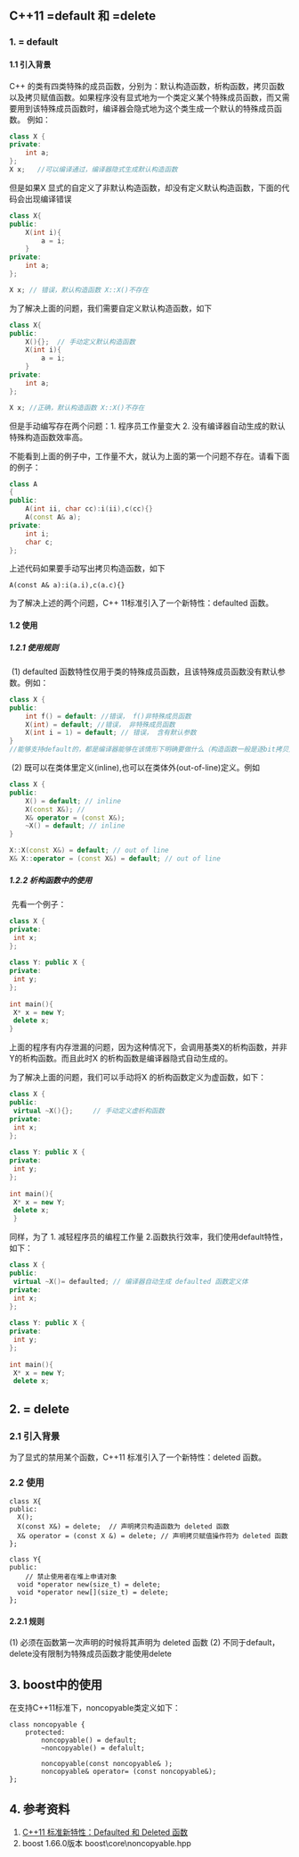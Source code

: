 ## C++11 =default 和 =delete
### 1. = default
#### 1.1 引入背景
C++ 的类有四类特殊的成员函数，分别为：默认构造函数，析构函数，拷贝函数以及拷贝赋值函数。如果程序没有显式地为一个类定义某个特殊成员函数，而又需要用到该特殊成员函数时，编译器会隐式地为这个类生成一个默认的特殊成员函数。
例如：
```c++
class X {
private:
	int a;
};
X x;   //可以编译通过，编译器隐式生成默认构造函数
```

但是如果X  显式的自定义了非默认构造函数，却没有定义默认构造函数，下面的代码会出现编译错误

```c++
class X{
public:
	X(int i){
        a = i;
	}
private:
    int a;
};

X x; // 错误，默认构造函数 X::X()不存在	
```

为了解决上面的问题，我们需要自定义默认构造函数，如下

```c++
class X{
public:
    X(){};  // 手动定义默认构造函数
	X(int i){
        a = i;
	}
private:
    int a;
};

X x; //正确，默认构造函数 X::X()不存在	
```

但是手动编写存在两个问题：1. 程序员工作量变大 2. 没有编译器自动生成的默认特殊构造函数效率高。

不能看到上面的例子中，工作量不大，就认为上面的第一个问题不存在。请看下面的例子：

```c++
class A
{
public:
    A(int ii, char cc):i(ii),c(cc){}
    A(const A& a);
private:
    int i;
    char c;
};
```

上述代码如果要手动写出拷贝构造函数，如下

```
A(const A& a):i(a.i),c(a.c){}
```

为了解决上述的两个问题，C++ 11标准引入了一个新特性：defaulted 函数。

#### 1.2 使用

##### 1.2.1 使用规则

​	(1) defaulted 函数特性仅用于类的特殊成员函数，且该特殊成员函数没有默认参数。例如：

```c++
class X {
public:
	int f() = default: //错误， f()非特殊成员函数
    X(int) = default; //错误， 非特殊成员函数
    X(int i = 1) = default; // 错误， 含有默认参数
}
//能够支持default的，都是编译器能够在该情形下明确要做什么（构造函数一般是逐bit拷贝）
```



​	(2) 既可以在类体里定义(inline),也可以在类体外(out-of-line)定义。例如

```c++
class X {
public:
	X() = default; // inline
    X(const X&); // 
    X& operator = (const X&);
    ~X() = default; // inline
}

X::X(const X&) = default; // out of line
X& X::operator = (const X&) = default; // out of line
```

##### 1.2.2 析构函数中的使用

​	先看一个例子：

```c++
class X { 
private: 
 int x; 
}; 
 
class Y: public X { 
private: 
 int y; 
}; 
 
int main(){ 
 X* x = new Y; 
 delete x; 
}
```

上面的程序有内存泄漏的问题，因为这种情况下，会调用基类X的析构函数，并非Y的析构函数。而且此时X 的析构函数是编译器隐式自动生成的。

为了解决上面的问题，我们可以手动将X 的析构函数定义为虚函数，如下：

```c++
class X { 
public: 
 virtual ~X(){};     // 手动定义虚析构函数
private: 
 int x; 
}; 
 
class Y: public X { 
private: 
 int y; 
}; 
 
int main(){ 
 X* x = new Y; 
 delete x; 
 }
```

同样，为了 1. 减轻程序员的编程工作量 2.函数执行效率，我们使用default特性，如下：

```c++
class X { 
public: 
 virtual ~X()= defaulted; // 编译器自动生成 defaulted 函数定义体
private: 
 int x; 
}; 
 
class Y: public X { 
private: 
 int y; 
}; 
 
int main(){ 
 X* x = new Y; 
 delete x;
```

## 2. = delete

### 2.1 引入背景 ###
为了显式的禁用某个函数，C++11 标准引入了一个新特性：deleted 函数。

### 2.2 使用 ###

```
class X{            
public: 
  X(); 
  X(const X&) = delete;  // 声明拷贝构造函数为 deleted 函数
  X& operator = (const X &) = delete; // 声明拷贝赋值操作符为 deleted 函数
}; 

class Y{ 
public: 
	// 禁止使用者在堆上申请对象
  void *operator new(size_t) = delete; 
  void *operator new[](size_t) = delete; 
}; 
```

#### 2.2.1 规则 ####
(1) 必须在函数第一次声明的时候将其声明为 deleted 函数
(2) 不同于default，delete没有限制为特殊成员函数才能使用delete

## 3. boost中的使用 ##

在支持C++11标准下，noncopyable类定义如下：

```
class noncopyable {
	protected:
		noncopyable() = default;
		~noncopyable() = defalult;

		noncopyable(const noncopyable& );
		noncopyable& operator= (const noncopyable&);
};
```

## 4. 参考资料 ##
1. [C++11 标准新特性：Defaulted 和 Deleted 函数](https://www.ibm.com/developerworks/cn/aix/library/1212_lufang_c11new/index.html)
2. boost 1.66.0版本 boost\core\noncopyable.hpp